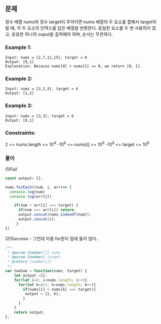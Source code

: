 ## 문제

정수 배열 nums와 정수 target이 주어지면 nums 배열의 두 요소를 합해서 target이 될 때, 각 두 요소의 인덱스를 담은 배열을 반환한다.
동일한 요소를 두 번 사용하지 않고, 유효한 하나의 ouput을 출력해야 하며, 순서는 무관하다.

### Example 1:
```
Input: nums = [2,7,11,15], target = 9
Output: [0,1]
Explanation: Because nums[0] + nums[1] == 9, we return [0, 1].
```

### Example 2:
```
Input: nums = [3,2,4], target = 6
Output: [1,2]
```

### Example 3:
```
Input: nums = [3,3], target = 6
Output: [0,1]
```

### Constraints:

2 <= nums.length <= 10<sup>4</sup>
-10<sup>9</sup> <= nums[i] <= 10<sup>9</sup>
-10<sup>9</sup> <= target <= 10<sup>9</sup>

### 풀이
(1)Fail
```javascript
const output= [];

nums.forEach((num, i, arr)=> {
  console.log(num)
  console.log(arr[i])

    if(num + arr[i] === target) {
      if(num === arr[i]) return;
      output.concat(nums.indexOf(num));
      output.concat(i);
 	 }
})
```
(2)Success - 그런데 이중 for문이 맘에 들지 않다..
```javascript
/**
 * @param {number[]} nums
 * @param {number} target
 * @return {number[]}
 */
var twoSum = function(nums, target) {
    let output =[];
    for(let i=0; i<nums.length; i++){
      for(let k=i+1; k<nums.length; k++){
        if(nums[i] + nums[k] === target){
         output = [i, k];
        }
      }
    }
    return output;
};
```
